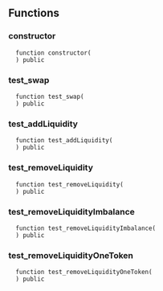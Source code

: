 


## Functions
### constructor
```solidity
  function constructor(
  ) public
```




### test_swap
```solidity
  function test_swap(
  ) public
```




### test_addLiquidity
```solidity
  function test_addLiquidity(
  ) public
```




### test_removeLiquidity
```solidity
  function test_removeLiquidity(
  ) public
```




### test_removeLiquidityImbalance
```solidity
  function test_removeLiquidityImbalance(
  ) public
```




### test_removeLiquidityOneToken
```solidity
  function test_removeLiquidityOneToken(
  ) public
```




